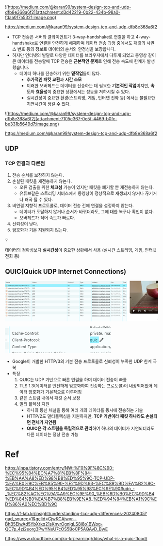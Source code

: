 ![https://medium.com/@karan99/system-design-tcp-and-udp-dfb8e368a6f2](attachment:d3d42219-0b22-434b-98a0-fdaa017a5321:image.png)

https://medium.com/@karan99/system-design-tcp-and-udp-dfb8e368a6f2

- TCP 전송은 서버와 클라이언트가 3-way-handshake로 연결을 하고 4-way-handshake로 연결을 안전하게 해제하며 데이터 전송 과정 중에서도 패킷의 시퀀스 번호 등의 정보로 데이터의 순서와 안정성을 보장합니다.
- 하지만 인터넷의 발달로 다양한 데이터를 브라우저에서 다루게 되었고 동영상 같이 큰 데이터를 전송할때 TCP 전송은 **근본적인 문제**로 인해 전송 속도에 한계가 발생했습니다.
  - 데이터 하나를 전송하기 위한 **밑작업**들이 많다.
    - **추가적인 패킷 교환**과 **시간 소모**
    - 이러한 오버헤드는 데이터를 전송하는 데 필요한 **기본적인 작업**이지만, **속도**와 **효율성**이 중요한 상황에서는 성능을 저하시킬 수 있다.
    - 실시간성이 중요한 환경(스트리밍, 게임, 인터넷 전화 등) 에서는 불필요한 지연시간이 생길 수 있다.

![https://medium.com/@karan99/system-design-tcp-and-udp-dfb8e368a6f2](attachment:7105c367-0e5f-4469-b0fc-be331b5649d7:image.png)

https://medium.com/@karan99/system-design-tcp-and-udp-dfb8e368a6f2

## UDP

### TCP 연결과 다른점

1. 전송 순서를 보장하지 않는다.
2. 손실된 패킷을 재전송하지 않는다.
   - 오류 검출을 위한 **체크섬** 기능이 있지만 패킷을 폐기할 뿐 재전송하지 않는다.
   - 유튜브같은 스트리밍 서비스에서 동영상이 정상적으로 재생되지 않거나 끊기거나 왜곡 될 수 있다.
3. 비연결 지향적 프로토콜로, 데이터 전송 전에 연결을 설정하지 않는다.
   - 데이터가 도달하지 않거나 순서가 바뀌더라도, 그에 대한 복구나 확인이 없다.
   - 오버헤드가 적어 속도가 빠르다.
4. 신뢰성이 낮다.
5. 암호화가 기본 지원되지 않는다.

<aside>
💡

데이터의 정확성보다 **실시간성**이 중요한 상황에서 사용 (실시간 스트리밍, 게임, 인터넷 전화 등)

</aside>

## QUIC(Quick UDP Internet Connections)

![image.png](./assets/1.png)

![image.png](./assets/2.png)

- Google이 개발한 HTTP/3의 기본 전송 프로토콜로 신뢰성이 부족한 UDP 한계 극복
- 특징
  1. QUIC는 UDP 기반으로 빠른 연결을 하며 데이터 전송이 빠름
  2. TLS 1.3(데이터를 안전하게 암호화하여 전송하는 프로토콜)이 내장되어있어 데이터 암호화가 기본적으로 이루어짐
  3. 같은 스트림 내에서 패킷 순서 보장
  4. 멀티 플렉싱 지원
     - 하나의 통신 채널을 통해 여러 개의 데이터를 동시에 전송하는 기술
     - HTTP/2도 멀티플렉싱을 지원하지만, **TCP 기반이라 패킷 하나라도 손실되면 전체가 지연됨**
     - **QUIC은 각 스트림을 독립적으로 관리**하여 하나의 데이터가 지연되더라도 다른 데이터는 정상 전송 가능

# Ref

https://inpa.tistory.com/entry/NW-%F0%9F%8C%90-%EC%95%84%EC%A7%81%EB%8F%84-%EB%AA%A8%ED%98%B8%ED%95%9C-TCP-UDP-%EA%B0%9C%EB%85%90-%E2%9D%93-%EC%89%BD%EA%B2%8C-%EC%9D%B4%ED%95%B4%ED%95%98%EC%9E%90#udp_-_%EC%82%AC%EC%9A%A9%EC%9E%90_%EB%8D%B0%EC%9D%B4%ED%84%B0%EA%B7%B8%EB%9E%A8_%ED%94%84%EB%A1%9C%ED%86%A0%EC%BD%9C

https://f-lab.kr/insight/understanding-tcp-udp-differences-20240805?gad_source=1&gclid=CjwKCAjwvr--BhB5EiwAd5YbXrkq21sKnyrOgnlgLS8i8o1BWpg-QC7p_4zi2eorg3PwYNeU7cOS5BoCP5AQAvD_BwE

https://www.cloudflare.com/ko-kr/learning/ddos/what-is-a-quic-flood/
